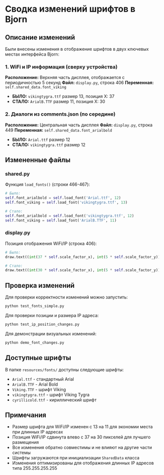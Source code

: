 # Сводка изменений шрифтов в Bjorn

## Описание изменений

Были внесены изменения в отображение шрифтов в двух ключевых местах интерфейса Bjorn:

### 1. WiFi и IP информация (сверху устройства)

**Расположение:** Верхняя часть дисплея, отображается с периодичностью 5 секунд
**Файл:** `display.py`, строка 406
**Переменная:** `self.shared_data.font_viking`

- **БЫЛО:** `vikingtygra.ttf` размер 13, позиция X: 37
- **СТАЛО:** `ArialB.TTF` размер 11, позиция X: 30

### 2. Диалоги из comments.json (по середине)

**Расположение:** Центральная часть дисплея
**Файл:** `display.py`, строка 449
**Переменная:** `self.shared_data.font_arialbold`

- **БЫЛО:** `Arial.ttf` размер 12
- **СТАЛО:** `vikingtygra.ttf` размер 12

## Измененные файлы

### shared.py
Функция `load_fonts()` (строки 466-467):

```python
# Было:
self.font_arialbold = self.load_font('Arial.ttf', 12)
self.font_viking = self.load_font('vikingtygra.ttf', 13)

# Стало:
self.font_arialbold = self.load_font('vikingtygra.ttf', 12)
self.font_viking = self.load_font('ArialB.TTF', 11)
```

### display.py
Позиция отображения WiFi/IP (строка 406):

```python
# Было:
draw.text((int(37 * self.scale_factor_x), int(5 * self.scale_factor_y)), header_text, font=self.shared_data.font_viking, fill=0)

# Стало:
draw.text((int(30 * self.scale_factor_x), int(5 * self.scale_factor_y)), header_text, font=self.shared_data.font_viking, fill=0)
```

## Проверка изменений

Для проверки корректности изменений можно запустить:

```bash
python test_fonts_simple.py
```

Для проверки позиции и размера IP адреса:

```bash
python test_ip_position_changes.py
```

Для демонстрации визуальных изменений:

```bash
python demo_font_changes.py
```

## Доступные шрифты

В папке `resources/fonts/` доступны следующие шрифты:
- `Arial.ttf` - стандартный Arial
- `ArialB.TTF` - Arial Bold
- `Viking.TTF` - шрифт Viking
- `vikingtygra.ttf` - шрифт Viking Tygra
- `cyrillicold.ttf` - кириллический шрифт

## Примечания

- Размер шрифта для WiFi/IP изменен с 13 на 11 для экономии места при длинных IP адресах
- Позиция WiFi/IP сдвинута влево с 37 на 30 пикселей для лучшего размещения
- Все изменения обратно совместимы и не влияют на другие части системы
- Шрифты загружаются при инициализации `SharedData` класса
- Изменения оптимизированы для отображения длинных IP адресов типа 255.255.255.255
